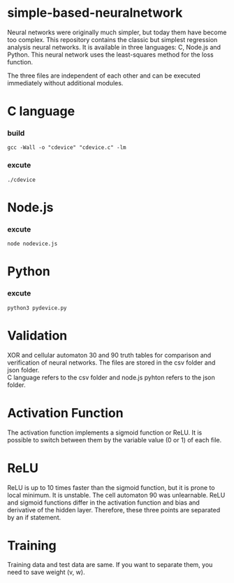 # simple-based-neuralnetwork
Neural networks were originally much simpler, but today them have become too complex.
This repository contains the classic but simplest regression analysis neural networks. It is available in three languages: C, Node.js and Python. This neural network uses the least-squares method for the loss function.

The three files are independent of each other and can be executed immediately without additional modules.

# C language  
### build
`gcc -Wall -o "cdevice" "cdevice.c" -lm`
### excute
`./cdevice`
  
# Node.js
### excute
`node nodevice.js`

# Python
### excute
`python3 pydevice.py`

# Validation
XOR and cellular automaton 30 and 90 truth tables for comparison and verification of neural networks. The files are stored in the csv folder and json folder.  
C language refers to the csv folder and node.js pyhton refers to the json folder.

# Activation Function
The activation function implements a sigmoid function or ReLU. It is possible to switch between them by the variable value (0 or 1) of each file.

# ReLU
ReLU is up to 10 times faster than the sigmoid function, but it is prone to local minimum. It is unstable. The cell automaton 90 was unlearnable.
ReLU and sigmoid functions differ in the activation function and bias and derivative of the hidden layer. Therefore, these three points are separated by an if statement.

# Training
Training data and test data are same. If you want to separate them, you need to save weight (v, w).
